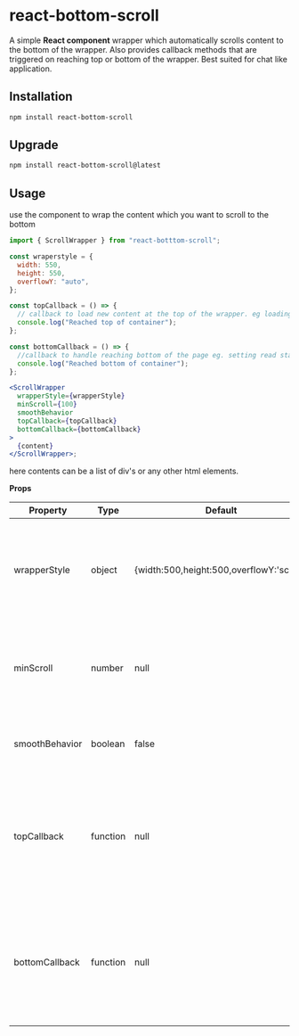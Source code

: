 # react-bottom-scroll

A simple **React component** wrapper which automatically scrolls content to the bottom of the wrapper. Also provides callback methods that are triggered on reaching top or bottom of the wrapper. Best suited for chat like application.

## Installation

```bash
npm install react-bottom-scroll
```

## Upgrade

```bash
npm install react-bottom-scroll@latest
```

## Usage

use the component to wrap the content which you want to scroll to the bottom

```jsx
import { ScrollWrapper } from "react-botttom-scroll";

const wraperstyle = {
  width: 550,
  height: 550,
  overflowY: "auto",
};

const topCallback = () => {
  // callback to load new content at the top of the wrapper. eg loading more chat at the top
  console.log("Reached top of container");
};

const bottomCallback = () => {
  //callback to handle reaching bottom of the page eg. setting read status to true
  console.log("Reached bottom of container");
};

<ScrollWrapper
  wrapperStyle={wrapperStyle}
  minScroll={100}
  smoothBehavior
  topCallback={topCallback}
  bottomCallback={bottomCallback}
>
  {content}
</ScrollWrapper>;
```

here contents can be a list of div's or any other html elements.

**Props**

| Property       | Type     | Default                                   | Description                                                                                                                                                  |
| -------------- | -------- | ----------------------------------------- | ------------------------------------------------------------------------------------------------------------------------------------------------------------ |
| wrapperStyle   | object   | {width:500,height:500,overflowY:'scroll'} | CSS properties that will be set on scroll wrapper component. NOTE: CSS should be passed in react style.                                                      |
| minScroll      | number   | null                                      | minimum scroll from bottom in pixels that should stop autoscroll to bottom if content is changed.                                                            |
| smoothBehavior | boolean  | false                                     | if smoothBehavior is true scrollBehavior is set to smooth                                                                                                    |
| topCallback    | function | null                                      | callback function that will be triggered once content is scrolled to top of the wrapper. Eg. can be used to load more content on reaching top of the wrapper. |
| bottomCallback | function | null                                      | callback function that will be triggered once content is scrolled to bottom of the wrapper. Eg. can be used to set read status of chat to true or false.      |
